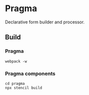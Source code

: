# Pragma

Declarative form builder and processor.

## Build

### Pragma

```
webpack -w
```

### Pragma components

```
cd pragma
npx stencil build
```
